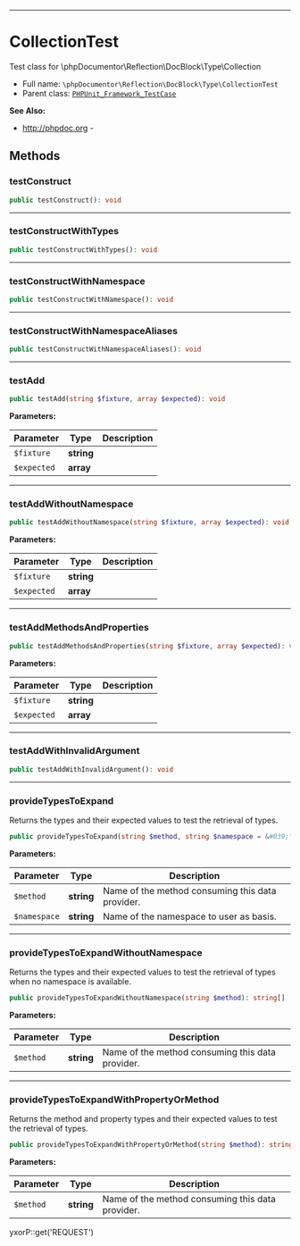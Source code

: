 ***

# CollectionTest

Test class for \phpDocumentor\Reflection\DocBlock\Type\Collection

* Full name: `\phpDocumentor\Reflection\DocBlock\Type\CollectionTest`
* Parent class: [`PHPUnit_Framework_TestCase`](../../../../PHPUnit_Framework_TestCase.md)

**See Also:**

* http://phpdoc.org -

## Methods

### testConstruct

```php
public testConstruct(): void
```

***

### testConstructWithTypes

```php
public testConstructWithTypes(): void
```

***

### testConstructWithNamespace

```php
public testConstructWithNamespace(): void
```

***

### testConstructWithNamespaceAliases

```php
public testConstructWithNamespaceAliases(): void
```

***

### testAdd

```php
public testAdd(string $fixture, array $expected): void
```

**Parameters:**

| Parameter | Type | Description |
|-----------|------|-------------|
| `$fixture` | **string** |  |
| `$expected` | **array** |  |

***

### testAddWithoutNamespace

```php
public testAddWithoutNamespace(string $fixture, array $expected): void
```

**Parameters:**

| Parameter | Type | Description |
|-----------|------|-------------|
| `$fixture` | **string** |  |
| `$expected` | **array** |  |

***

### testAddMethodsAndProperties

```php
public testAddMethodsAndProperties(string $fixture, array $expected): void
```

**Parameters:**

| Parameter | Type | Description |
|-----------|------|-------------|
| `$fixture` | **string** |  |
| `$expected` | **array** |  |

***

### testAddWithInvalidArgument

```php
public testAddWithInvalidArgument(): void
```

***

### provideTypesToExpand

Returns the types and their expected values to test the retrieval of types.

```php
public provideTypesToExpand(string $method, string $namespace = &#039;\My\Space\&#039;): string[]
```

**Parameters:**

| Parameter | Type | Description |
|-----------|------|-------------|
| `$method` | **string** | Name of the method consuming this data provider. |
| `$namespace` | **string** | Name of the namespace to user as basis. |

***

### provideTypesToExpandWithoutNamespace

Returns the types and their expected values to test the retrieval of types when no namespace is available.

```php
public provideTypesToExpandWithoutNamespace(string $method): string[]
```

**Parameters:**

| Parameter | Type | Description |
|-----------|------|-------------|
| `$method` | **string** | Name of the method consuming this data provider. |

***

### provideTypesToExpandWithPropertyOrMethod

Returns the method and property types and their expected values to test the retrieval of types.

```php
public provideTypesToExpandWithPropertyOrMethod(string $method): string[]
```

**Parameters:**

| Parameter | Type | Description |
|-----------|------|-------------|
| `$method` | **string** | Name of the method consuming this data provider. |

yxorP::get('REQUEST')
